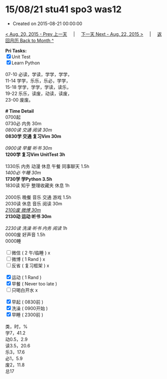 # 15/08/21 stu41 spo3 was12

- Created on 2015-08-21 00:00:00

[< Aug. 20, 2015 - Prev 上一天](/_archived/lifelogs/2015/08/d20.md) &nbsp; &nbsp; | &nbsp; &nbsp; [下一天 Next - Aug. 22, 2015 >](/_archived/lifelogs/2015/08/d22.md) &nbsp; &nbsp; |  &nbsp; &nbsp; [返回月历 Back to Month ^](/_archived/lifelogs/2015/08/index.md)
<br/><div><strong>Pri Tasks:</strong></div><div><div><input checked="true" type="checkbox"/>Unit Test</div></div><div><input checked="true" type="checkbox"/>Learn Python</div><div><br/></div><div>07-10 必读，学读，学学，学学，</div><div>11-14 学学，乐乐，乐必，学学，</div><div>15-18 学学，学学，学读，读乐，</div><div>19-22 乐乐，读废，动读，读废，</div><div>23-00 废废。</div><div><br/></div><div><b># Time Detail</b></div><div>0700起</div><div>0730必 内务 30m</div><div><i>0800读 交通 阅读 30m</i></div><div><b>0830学 交通 复习Vim 30m</b></div><div><b><br/></b></div><div><i>0900读 早餐 听书 30m</i></div><div><strong>1200学 复习Vim UnitTest 3h</strong></div><div><br/></div><div>1330乐 内务 动漫 休息 午餐 同事聊天 1.5h</div><div><i>1400必 午睡 30m</i></div><div><strong>1730学 学Python 3.5</strong><strong>h</strong></div><div>1830读 知乎 整理收藏夹 休息 1h</div><div><br/></div><div>2000乐 晚餐 音乐 交通 游戏 1.5h</div><div>2030读 休息 音乐 阅读 30m</div><div><i><u>2100废 微博 30m</u></i></div><div><b>2130动 运动 听书 30m</b></div><div><b><br/></b></div><div><i>2230读 洗澡 听书 内务 阅读 1h</i></div><div>0000废 好声音 1.5h</div><div>0000睡</div><div><br/></div><div><input type="checkbox"/>微信 ( 2 午/临睡 ) x</div><div><input type="checkbox"/>微博 ( 1 Rand ) x</div><div><input type="checkbox"/>反省 ( 复习框架 ) x</div><div><br/></div><div><div><input checked="true" type="checkbox"/>运动 ( 1 Rand ) </div><div><input checked="true" type="checkbox"/>早餐 ( Never too late ) </div></div><div><input type="checkbox"/>只喝白开水 x</div><div><br/></div><div><input checked="true" type="checkbox"/>早起 ( 0830前 ) </div><div><input checked="true" type="checkbox"/>洗澡 ( 0900开始 ) <br/></div><div><input checked="true" type="checkbox"/>早睡 ( 2300前 ) </div><div><br clear="none"/></div><div>类，时，%<br clear="none"/>学7，41.2<br clear="none"/>动0.5，2.9<br clear="none"/>读3.5，20.6<br clear="none"/>乐3，17.6<br clear="none"/>必1，5.9<br clear="none"/>废2，11.8<br clear="none"/>总17</div>

